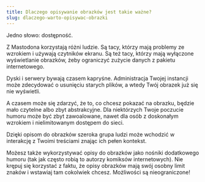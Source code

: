 ```yaml
---
title: Dlaczego opisywanie obrazków jest takie ważne?
slug: dlaczego-warto-opisywac-obrazki
---
```


Jedno słowo: dostępność.

Z Mastodona korzystają różni ludzie. Są tacy, którzy mają problemy ze wzrokiem i używają czytników ekranu. Są też tacy, którzy mają wyłączone wyświetlanie obrazków, żeby ograniczyć zużycie danych z pakietu internetowego.

Dyski i serwery bywają czasem kapryśne. Administracja Twojej instancji może zdecydować o usunięciu starych plików, a wtedy Twój obrazek już się nie wyświetli.

A czasem może się zdarzyć, że to, co chcesz pokazać na obrazku, będzie mało czytelne albo zbyt abstrakcyjne. Dla niektórzych Twoje poczucie humoru może być zbyt zawoalowane, nawet dla osób z doskonałym wzrokiem i nielimitowanym dostępem do sieci.

Dzięki opisom do obrazków szeroka grupa ludzi może wchodzić w interakcję z Twoimi treściami znając ich pełen kontekst.

Możesz także wykorzystywać opisy do obrazków jako nośniki dodatkowego humoru (tak jak często robią to autorzy komiksów internetowych). Nie krępuj się korzystać z faktu, że opisy obrazków mają swój osobny limit znaków i wstawiaj tam cokolwiek chcesz. Możliwości są nieograniczone!
